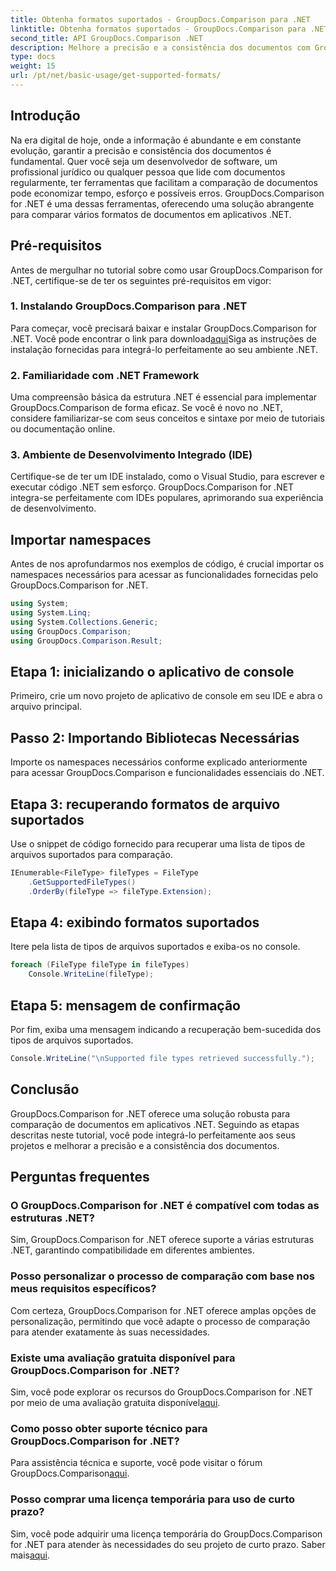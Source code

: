 ```yaml
---
title: Obtenha formatos suportados - GroupDocs.Comparison para .NET
linktitle: Obtenha formatos suportados - GroupDocs.Comparison para .NET
second_title: API GroupDocs.Comparison .NET
description: Melhore a precisão e a consistência dos documentos com GroupDocs.Comparison for .NET. Integre perfeitamente esta ferramenta poderosa em seus aplicativos .NET.
type: docs
weight: 15
url: /pt/net/basic-usage/get-supported-formats/
---
```

## Introdução
Na era digital de hoje, onde a informação é abundante e em constante evolução, garantir a precisão e consistência dos documentos é fundamental. Quer você seja um desenvolvedor de software, um profissional jurídico ou qualquer pessoa que lide com documentos regularmente, ter ferramentas que facilitam a comparação de documentos pode economizar tempo, esforço e possíveis erros. GroupDocs.Comparison for .NET é uma dessas ferramentas, oferecendo uma solução abrangente para comparar vários formatos de documentos em aplicativos .NET.
## Pré-requisitos
Antes de mergulhar no tutorial sobre como usar GroupDocs.Comparison for .NET, certifique-se de ter os seguintes pré-requisitos em vigor:
### 1. Instalando GroupDocs.Comparison para .NET
 Para começar, você precisará baixar e instalar GroupDocs.Comparison for .NET. Você pode encontrar o link para download[aqui](https://releases.groupdocs.com/comparison/net/)Siga as instruções de instalação fornecidas para integrá-lo perfeitamente ao seu ambiente .NET.
### 2. Familiaridade com .NET Framework
Uma compreensão básica da estrutura .NET é essencial para implementar GroupDocs.Comparison de forma eficaz. Se você é novo no .NET, considere familiarizar-se com seus conceitos e sintaxe por meio de tutoriais ou documentação online.
### 3. Ambiente de Desenvolvimento Integrado (IDE)
Certifique-se de ter um IDE instalado, como o Visual Studio, para escrever e executar código .NET sem esforço. GroupDocs.Comparison for .NET integra-se perfeitamente com IDEs populares, aprimorando sua experiência de desenvolvimento.

## Importar namespaces
Antes de nos aprofundarmos nos exemplos de código, é crucial importar os namespaces necessários para acessar as funcionalidades fornecidas pelo GroupDocs.Comparison for .NET.
```csharp
using System;
using System.Linq;
using System.Collections.Generic;
using GroupDocs.Comparison;
using GroupDocs.Comparison.Result;
```

## Etapa 1: inicializando o aplicativo de console
Primeiro, crie um novo projeto de aplicativo de console em seu IDE e abra o arquivo principal.
## Passo 2: Importando Bibliotecas Necessárias
Importe os namespaces necessários conforme explicado anteriormente para acessar GroupDocs.Comparison e funcionalidades essenciais do .NET.
## Etapa 3: recuperando formatos de arquivo suportados
Use o snippet de código fornecido para recuperar uma lista de tipos de arquivos suportados para comparação.
```csharp
IEnumerable<FileType> fileTypes = FileType
    .GetSupportedFileTypes()
    .OrderBy(fileType => fileType.Extension);
```
## Etapa 4: exibindo formatos suportados
Itere pela lista de tipos de arquivos suportados e exiba-os no console.
```csharp
foreach (FileType fileType in fileTypes)
    Console.WriteLine(fileType);
```
## Etapa 5: mensagem de confirmação
Por fim, exiba uma mensagem indicando a recuperação bem-sucedida dos tipos de arquivos suportados.
```csharp
Console.WriteLine("\nSupported file types retrieved successfully.");
```

## Conclusão
GroupDocs.Comparison for .NET oferece uma solução robusta para comparação de documentos em aplicativos .NET. Seguindo as etapas descritas neste tutorial, você pode integrá-lo perfeitamente aos seus projetos e melhorar a precisão e a consistência dos documentos.
## Perguntas frequentes
### O GroupDocs.Comparison for .NET é compatível com todas as estruturas .NET?
Sim, GroupDocs.Comparison for .NET oferece suporte a várias estruturas .NET, garantindo compatibilidade em diferentes ambientes.
### Posso personalizar o processo de comparação com base nos meus requisitos específicos?
Com certeza, GroupDocs.Comparison for .NET oferece amplas opções de personalização, permitindo que você adapte o processo de comparação para atender exatamente às suas necessidades.
### Existe uma avaliação gratuita disponível para GroupDocs.Comparison for .NET?
 Sim, você pode explorar os recursos do GroupDocs.Comparison for .NET por meio de uma avaliação gratuita disponível[aqui](https://releases.groupdocs.com/).
### Como posso obter suporte técnico para GroupDocs.Comparison for .NET?
 Para assistência técnica e suporte, você pode visitar o fórum GroupDocs.Comparison[aqui](https://forum.groupdocs.com/c/comparison/12).
### Posso comprar uma licença temporária para uso de curto prazo?
 Sim, você pode adquirir uma licença temporária do GroupDocs.Comparison for .NET para atender às necessidades do seu projeto de curto prazo. Saber mais[aqui](https://purchase.groupdocs.com/temporary-license/).